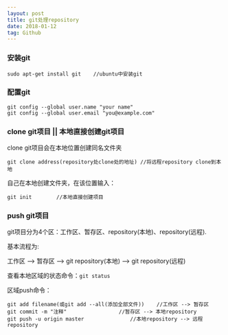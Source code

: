```yaml
---
layout: post
title: git处理repository
date: 2018-01-12
tag: Github
---
```


### 安装git

```
sudo apt-get install git	//ubuntu中安装git
```

### 配置git

```
git config --global user.name "your name"
git config --global user.email "you@example.com"
```

### clone git项目 || 本地直接创建git项目
clone git项目会在本地位置创建同名文件夹	
```
git clone address(repository处clone处的地址)	//将远程repository clone到本地
```
自己在本地创建文件夹，在该位置输入：	
```
git init		//本地直接创建项目
```

### push git项目
git项目分为4个区：工作区、暂存区、repository(本地)、repository(远程).

基本流程为:

工作区 --> 暂存区 --> git repository(本地) --> git repository(远程)

查看本地区域的状态命令：`git status`

区域push命令：
```
git add filename(或git add --all(添加全部文件))	//工作区 --> 暂存区
git commit -m "注释"				   //暂存区 --> 本地repository
git push -u origin master			    //本地repository --> 远程repository
```	
